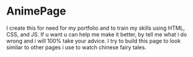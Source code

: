 # AnimePage

I create this for need for my portfolio and to train my skills using HTML, CSS, and JS.
If u want u can help me make it better, by tell me what i do wrong and i will 100% take your advice.
I try to build this page to look similar to other pages i use to watch  chinese fairy tales. 
